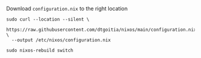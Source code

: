 Download `configuration.nix` to the right location

```shell
sudo curl --location --silent \
  https://raw.githubusercontent.com/dtgoitia/nixos/main/configuration.nix \
  --output /etc/nixos/configuration.nix

sudo nixos-rebuild switch
```
